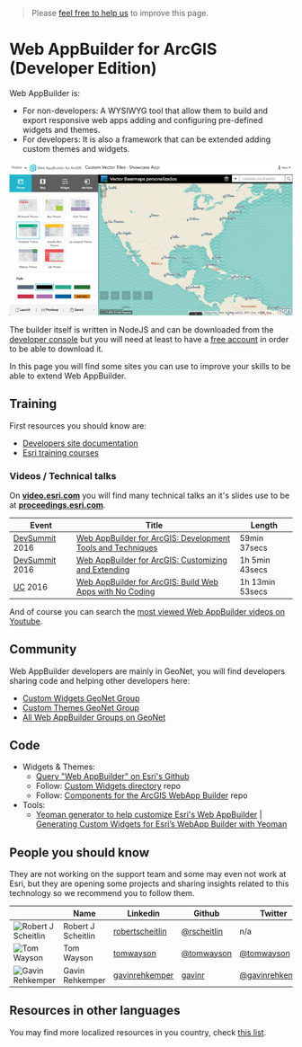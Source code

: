 > Please [feel free to help us](https://github.com/hhkaos/awesome-arcgis#contributions) to
improve this page.

# Web AppBuilder for ArcGIS (Developer Edition)
Web AppBuilder is:
* For non-developers: A WYSIWYG tool that allow them to build and export responsive web apps adding and configuring pre-defined widgets and themes.
* For developers: It is also a framework that can be extended adding custom
themes and widgets.

![Web AppBuilder](images/web-appbuilder.png)

The builder itself is written in NodeJS and can be downloaded from the [developer console](https://developers.arcgis.com/downloads/) but you will need at least to have a [free account](https://developers.arcgis.com/sign-up/) in order to be able to download it.

In this page you will find some sites you can use to improve your skills to be able to extend Web AppBuilder.

## Training
First resources you should know are:
* [Developers site documentation](https://developers.arcgis.com/web-appbuilder/)
* [Esri training courses](http://www.esri.com/training/Bookmark/H1rErV0Hg)

### Videos / Technical talks
On [**video.esri.com**](http://video.esri.com/search/web-appbuilder) you will find many technical talks an it's slides use to be at [**proceedings.esri.com**](https://www.google.es/webhp?sourceid=chrome-instant&ion=1&espv=2&ie=UTF-8#q=site%3Aproceedings.esri.com%20appbuilder).

|Event|Title|Length|
|---|---|---|
|[DevSummit](http://www.esri.com/events/devsummit) 2016|[Web AppBuilder for ArcGIS: Development Tools and Techniques](http://www.esri.com/videos/watch?videoid=5049&channelid=LegacyVideo&isLegacy=true&title=web-appbuilder-for-arcgis:-development-tools-and-techniques)|59min 37secs
|[DevSummit](http://www.esri.com/events/devsummit) 2016|[Web AppBuilder for ArcGIS: Customizing and Extending](http://www.esri.com/videos/watch?videoid=5048&channelid=LegacyVideo&isLegacy=true&title=web-appbuilder-for-arcgis:-customizing-and-extending)|1h 5min 43secs
|[UC](http://www.esri.com/events/user-conference) 2016|[Web AppBuilder for ArcGIS: Build Web Apps with No Coding](http://www.esri.com/videos/watch?videoid=qEJ7TX_ixEs&channelid=UC_yE3TatdZKAXvt_TzGJ6mw&title=arcgis-apps:-web-appbuilder-for-arcgis:-build-web-apps-with-no-coding)|1h 13min 53secs

And of course you can search the [most viewed Web AppBuilder videos on Youtube](https://www.youtube.com/results?q=web+appbuilder&sp=CAM%253D).

## Community
Web AppBuilder developers are mainly in GeoNet, you will find developers sharing
code and helping other developers here:
* [Custom Widgets GeoNet Group ](https://geonet.esri.com/groups/web-app-builder-custom-widgets)
* [Custom Themes GeoNet Group ](https://geonet.esri.com/groups/web-appbuilder-custom-themes)
* [All Web AppBuilder Groups on GeoNet](https://geonet.esri.com/places?query=appbuilder)

## Code
* Widgets & Themes:
  * [Query "Web AppBuilder" on Esri's Github](https://github.com/search?q=org%3AEsri+appbuilder)
  * Follow: [Custom Widgets directory](http://esri-es.github.io/Web-AppBuilder-Custom-Widgets/) repo
  * Follow: [Components for the ArcGIS WebApp Builder](https://github.com/Esri/arcgis-webappbuilder-widgets-themes) repo
* Tools:
  * [Yeoman generator to help customize Esri's Web AppBuilder](https://github.com/Esri/generator-esri-appbuilder-js) | [Generating Custom Widgets for Esri’s WebApp Builder with Yeoman](http://tomwayson.com/2014/06/30/generating-custom-widgets-for-esris-webapp-builder-with-yeoman/)

## People you should know
They are not working on the support team and some may even not work at Esri,
but they are opening some projects and sharing insights related to this
technology so we recommend you to follow them.

||Name|Linkedin|Github|Twitter|ArcGIS Online|Geonet|
|---|---|---|---|---|---|---|
|![Robert J Scheitlin](https://avatars1.githubusercontent.com/u/1216460?v=3&s=50)|Robert J Scheitlin|[robertscheitlin](https://www.linkedin.com/in/robertscheitlin)|[@rscheitlin](https://github.com/rscheitlin)|n/a|[rscheitlin](http://www.arcgis.com/home/search.html?q=owner:rscheitlin)|[@rscheitlin](https://geonet.esri.com/people/rscheitlin)
|![Tom Wayson](https://avatars2.githubusercontent.com/u/662944?v=3&s=50)|Tom Wayson|[tomwayson](https://www.linkedin.com/in/tomwayson)|[@tomwayson](https://github.com/tomwayson)|[@tomwayson](https://twitter.com/tomwayson)|n/a|n/a|
|![Gavin Rehkemper](https://avatars3.githubusercontent.com/u/209355?v=3&s=50)|Gavin Rehkemper|[gavinrehkemper](http://www.linkedin.com/in/gavinrehkemper)|[gavinr](https://github.com/gavinr)|[@gavinrehkemper](https://twitter.com/gavinrehkemper)|[gavinrehkemper](http://www.arcgis.com/home/search.html?q=owner:gavinrehkemper)|n/a|

## Resources in other languages
You may find more localized resources in you country, check [this list](https://github.com/hhkaos/awesome-arcgis#localized-resource-lists).
